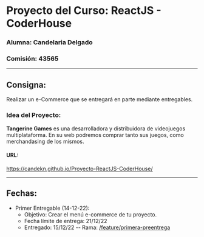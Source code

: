 # Proyecto del Curso: ReactJS - CoderHouse
### Alumna: Candelaria Delgado
### Comisión: 43565
---

## Consigna:
Realizar un e-Commerce que se entregará en parte mediante entregables.

### Idea del Proyecto:
<strong>Tangerine Games</strong> es una desarrolladora y distribuidora de videojuegos multiplataforma.
En su web podremos comprar tanto sus juegos, como merchandasing de los mismos.

#### URL: 
https://candekn.github.io/Proyecto-ReactJS-CoderHouse/
***

## Fechas:

- Primer Entregable (14-12-22): 
  - Objetivo: Crear el menú e-commerce de tu proyecto.
  - Fecha límite de entrega: 21/12/22
  - Entregado: 15/12/22 -- Rama: [/feature/primera-preentrega](https://github.com/candekn/Proyecto-ReactJS-CoderHouse/tree/feature/primera-preentrega)